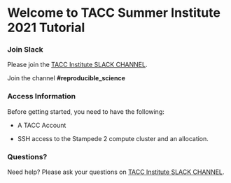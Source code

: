Welcome to TACC Summer Institute 2021 Tutorial
===


### Join Slack

Please join the [TACC Institute SLACK CHANNEL](https://app.slack.com/client/T015E2VMTLH/C015RUFEYBH). 

Join the channel **#reproducible_science**


### Access Information
Before getting started, you need to have the following:

* A TACC Account

* SSH access to the Stampede 2 compute cluster and an allocation.


### Questions?

Need help? Please ask your questions on [TACC Institute SLACK CHANNEL](https://app.slack.com/client/T015E2VMTLH/C015RUFEYBH). 




